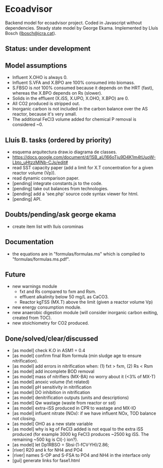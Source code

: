 # Ecoadvisor 
Backend model for ecoadvisor project. Coded in Javascript without dependencies.
Steady state model by George Ekama. Implemented by Lluís Bosch
(lbosch@icra.cat).

## Status: under development 

## Model assumptions
  - Influent X.OHO is always 0.
  - Influent S.VFA and X.BPO are 100% consumed into biomass.
  - S.FBSO is *not* 100% consumed because it depends on the HRT (fast), whereas
    the X.BPO depends on Rs (slower).
  - Solids in the effluent (X.iSS, X.UPO, X.OHO, X.BPO) are 0.
  - All CO2 produced is stripped out.
  - Inorganic carbon is not included in the carbon balance over the AS reactor,
    because it's very small.
  - The additional FeCl3 volume added for chemical P removal is considered ~0.

## Lluís B. tasks (ordered by priority)
  - esquema arquitectura draw.io diagrama de classes.
  - https://docs.google.com/document/d/1SB_aU166oTju9D4K1m4tUuoW-Lbto_uHtzzMINb-CJs/edit#
  - read SST capacity paper (add a limit for X.T concentration for a given reactor volume (Vp)).
  - read dynamic comparison paper.
  - [pending] integrate constants.js to the code.
  - [pending] take out balances from technologies.
  - [pending] add a 'see.php' source code syntax viewer for html.
  - [pending] API.
 
## Doubts/pending/ask george ekama
  - create item list with lluís corominas

## Documentation
  - the equations are in "formulas/formulas.ms" which is compiled to "formulas/formulas.ms.pdf".

## Future
  - new warnings module
    - fxt and Rs compared to fxm and Rsm.
    - effluent alkalinity below 50 mg/L as CaCO3.
    - Reactor kgTSS (MX.T) above the limit (given a reactor volume Vp)
  - new energy consumption module.
  - new anaerobic digestion module (will consider inorganic carbon exiting,
    created from TOC).
  - new stoichiometry for CO2 produced.

## Done/solved/clear/discussed
  - [as model] check K.O in ASM1 = 0.4
  - [as model] confirm final Rsm formula (min sludge age to ensure nitrification).
  - [as model] add errors in nitrification when: (1) fxt > fxm, (2) Rs  < Rsm
  - [as model] add incomplete BOD removal
  - [as model] mass of nitrifiers (MX-BA) no worry about it (<3% of MX-T)
  - [as model] anoxic volume (fxt related)
  - [as model] pH sensitivity in nitrification
  - [as model] DO inhibition in nitrification
  - [as model] denitrification outputs (units and descriptions)
  - [as model] Qw wastage (waste from reactor or sst)
  - [as model] extra-iSS produced in CPR to wastage and MX-IO
  - [as model] influent nitrate (NOx): if we have influent NOx, TOD balance not closing.
  - [as model] OHO as a new state variable
  - [as model] why is kg of FeCl3 added is not equal to the extra iSS produced
    (for example 3000 kg FeCl3 produces ~2500 kg iSS. The remaining ~500 kg is Cl(-) ion?).
  - [as model] let Dp1RBSO = Sbsi·(1-fCV·YH)/2.86;
  - [river] R20 and k for NH4 and PO4
  - [river] names S-OP and S-FSA to PO4 and NH4 in the interface only
  - [gui] generate links for fase1.html
